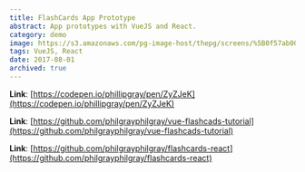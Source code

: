 ```yaml
---
title: FlashCards App Prototype
abstract: App prototypes with VueJS and React.
category: demo
image: https://s3.amazonaws.com/pg-image-host/thepg/screens/%5B0f57ab0087e3d0c04a0813865f40df07%5D_Image%2B2018-06-08%2Bat%2B8.18.44%2BPM.png
tags: VueJS, React
date: 2017-08-01
archived: true
---
```


**Link**: [https://codepen.io/phillipgray/pen/ZyZJeK](https://codepen.io/phillipgray/pen/ZyZJeK)

**Link**: [https://github.com/philgrayphilgray/vue-flashcads-tutorial](https://github.com/philgrayphilgray/vue-flashcads-tutorial)

**Link**: [https://github.com/philgrayphilgray/flashcards-react](https://github.com/philgrayphilgray/flashcards-react)
